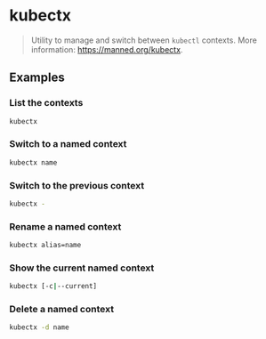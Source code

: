 # kubectx

> Utility to manage and switch between `kubectl` contexts. More information: <https://manned.org/kubectx>.

## Examples

### List the contexts

```bash
kubectx
```

### Switch to a named context

```bash
kubectx name
```

### Switch to the previous context

```bash
kubectx -
```

### Rename a named context

```bash
kubectx alias=name
```

### Show the current named context

```bash
kubectx [-c|--current]
```

### Delete a named context

```bash
kubectx -d name
```
